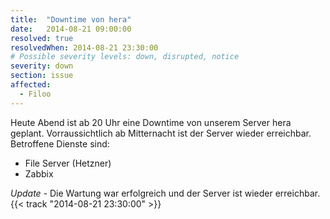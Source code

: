 ```yaml
---
title:  "Downtime von hera"
date:   2014-08-21 09:00:00
resolved: true
resolvedWhen: 2014-08-21 23:30:00
# Possible severity levels: down, disrupted, notice
severity: down
section: issue
affected:
  - Filoo
---
```


Heute Abend ist ab 20 Uhr eine Downtime von unserem Server hera geplant. Vorraussichtlich ab Mitternacht ist der Server wieder erreichbar. Betroffene Dienste sind:

* File Server (Hetzner)
* Zabbix

*Update* - Die Wartung war erfolgreich und der Server ist wieder erreichbar. {{< track "2014-08-21 23:30:00" >}}
